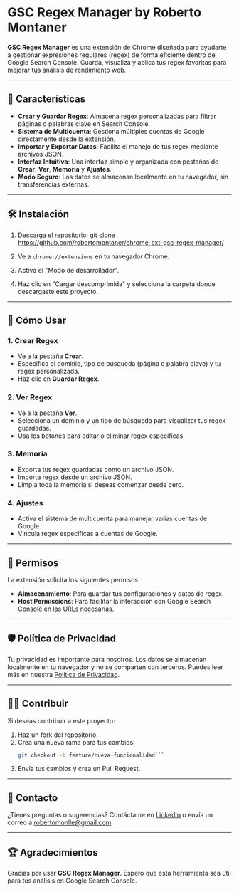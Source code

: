 # GSC Regex Manager by Roberto Montaner

**GSC Regex Manager** es una extensión de Chrome diseñada para ayudarte a gestionar expresiones regulares (regex) de forma eficiente dentro de Google Search Console. Guarda, visualiza y aplica tus regex favoritas para mejorar tus análisis de rendimiento web.

---

## 🎯 **Características**
- **Crear y Guardar Regex**: Almacena regex personalizadas para filtrar páginas o palabras clave en Search Console.
- **Sistema de Multicuenta**: Gestiona múltiples cuentas de Google directamente desde la extensión.
- **Importar y Exportar Datos**: Facilita el manejo de tus regex mediante archivos JSON.
- **Interfaz Intuitiva**: Una interfaz simple y organizada con pestañas de **Crear**, **Ver**, **Memoria** y **Ajustes**.
- **Modo Seguro**: Los datos se almacenan localmente en tu navegador, sin transferencias externas.

---

## 🛠️ **Instalación**
1. Descarga el repositorio:
   git clone https://github.com/robertomontaner/chrome-ext-gsc-regex-manager/

2. Ve a `chrome://extensions` en tu navegador Chrome.
3. Activa el "Modo de desarrollador".
4. Haz clic en "Cargar descomprimida" y selecciona la carpeta donde descargaste este proyecto.

---

## 🚀 **Cómo Usar**

### 1. Crear Regex
- Ve a la pestaña **Crear**.
- Especifica el dominio, tipo de búsqueda (página o palabra clave) y tu regex personalizada.
- Haz clic en **Guardar Regex**.

### 2. Ver Regex
- Ve a la pestaña **Ver**.
- Selecciona un dominio y un tipo de búsqueda para visualizar tus regex guardadas.
- Usa los botones para editar o eliminar regex específicas.

### 3. Memoria
- Exporta tus regex guardadas como un archivo JSON.
- Importa regex desde un archivo JSON.
- Limpia toda la memoria si deseas comenzar desde cero.

### 4. Ajustes
- Activa el sistema de multicuenta para manejar varias cuentas de Google.
- Vincula regex específicas a cuentas de Google.

---

## 📄 **Permisos**

La extensión solicita los siguientes permisos:

- **Almacenamiento**: Para guardar tus configuraciones y datos de regex.
- **Host Permissions**: Para facilitar la interacción con Google Search Console en las URLs necesarias.

---

## 🛡️ **Política de Privacidad**

Tu privacidad es importante para nosotros. Los datos se almacenan localmente en tu navegador y no se comparten con terceros. Puedes leer más en nuestra [Política de Privacidad](https://robertomontaner.github.io/chrome-ext-gsc-regex-manager/politica-privacidad.html).

---

## 🧑‍💻 **Contribuir**

Si deseas contribuir a este proyecto:

1. Haz un fork del repositorio.
2. Crea una nueva rama para tus cambios:
   ```bash
   git checkout -b feature/nueva-funcionalidad```

3. Envía tus cambios y crea un Pull Request.

---

## 📩 **Contacto**

¿Tienes preguntas o sugerencias? Contáctame en [LinkedIn](https://www.linkedin.com/in/roberto-montaner-lled%C3%B3-726480288/) o envía un correo a [robertomonlle@gmail.com](mailto:robertomonlle@gmail.com).

---

## 🏆 **Agradecimientos**

Gracias por usar **GSC Regex Manager**. Espero que esta herramienta sea útil para tus análisis en Google Search Console.


